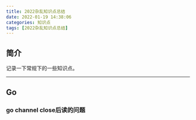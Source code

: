 ```yaml
---
title: 2022杂乱知识点总结
date: 2022-01-19 14:38:06
categories: 知识点
tags: [2022杂乱知识点总结]
---
```


## 简介

记录一下常规下的一些知识点。

------------

<!-- more -->


## Go

### go channel close后读的问题

